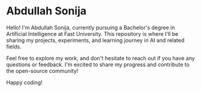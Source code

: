 # Abdullah Sonija 


 Hello! I'm Abdullah Sonija, currently pursuing a Bachelor's degree in Artificial Intelligence at Fast University. This repository is where I'll be sharing my projects, experiments, and learning journey in AI and related fields.

Feel free to explore my work, and don't hesitate to reach out if you have any questions or feedback. I'm excited to share my progress and contribute to the open-source community!

Happy coding!
